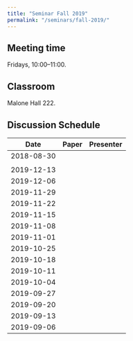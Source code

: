 ```yaml
---
title: "Seminar Fall 2019"
permalink: "/seminars/fall-2019/"
---
```


Meeting time
------------

Fridays, 10:00–11:00.

Classroom
---------

Malone Hall 222.

Discussion Schedule
-------------------

| Date | Paper | Presenter |
|-|-|-|
| 2018-08-30 | | |
| | | |
| 2019-12-13 | | |
| 2019-12-06 | | |
| 2019-11-29 | | |
| 2019-11-22 | | |
| 2019-11-15 | | |
| 2019-11-08 | | |
| 2019-11-01 | | |
| 2019-10-25 | | |
| 2019-10-18 | | |
| 2019-10-11 | | |
| 2019-10-04 | | |
| 2019-09-27 | | |
| 2019-09-20 | | |
| 2019-09-13 | | |
| 2019-09-06 | | |